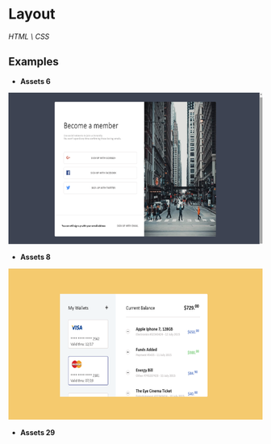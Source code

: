 # Layout

_HTML \ CSS_

## Examples

* **Assets 6**

<img width=610px height=300px src='https://github.com/appolinariy/Layout/blob/master/assets%206/итог.png'>

* **Assets 8**

<img width=610px height=300px src='https://github.com/appolinariy/Layout/blob/master/assets%208/итог.png'>

* **Assets 29**

